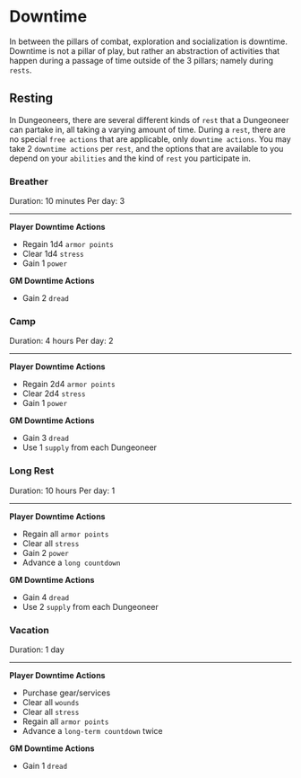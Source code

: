 # Downtime

In between the pillars of combat, exploration and socialization is downtime. Downtime is not a pillar of play, but rather an abstraction of activities that happen during a passage of time outside of the 3 pillars; namely during `rests`.

## Resting

In Dungeoneers, there are several different kinds of `rest` that a Dungeoneer can partake in, all taking a varying amount of time. During a `rest`, there are no special `free actions` that are applicable, only `downtime actions`. You may take 2 `downtime actions` per `rest`, and the options that are available to you depend on your `abilities` and the kind of `rest` you participate in.

### Breather

Duration: 10 minutes
Per day: 3

---

**Player Downtime Actions**

-   Regain 1d4 `armor points`
-   Clear 1d4 `stress`
-   Gain 1 `power`

**GM Downtime Actions**

-   Gain 2 `dread`

### Camp

Duration: 4 hours
Per day: 2

---

**Player Downtime Actions**

-   Regain 2d4 `armor points`
-   Clear 2d4 `stress`
-   Gain 1 `power`

**GM Downtime Actions**

-   Gain 3 `dread`
-   Use 1 `supply` from each Dungeoneer

### Long Rest

Duration: 10 hours
Per day: 1

---

**Player Downtime Actions**

-   Regain all `armor points`
-   Clear all `stress`
-   Gain 2 `power`
-   Advance a `long countdown`

**GM Downtime Actions**

-   Gain 4 `dread`
-   Use 2 `supply` from each Dungeoneer

### Vacation

Duration: 1 day

---

**Player Downtime Actions**

-   Purchase gear/services
-   Clear all `wounds`
-   Clear all `stress`
-   Regain all `armor points`
-   Advance a `long-term countdown` twice

**GM Downtime Actions**

-   Gain 1 `dread`
